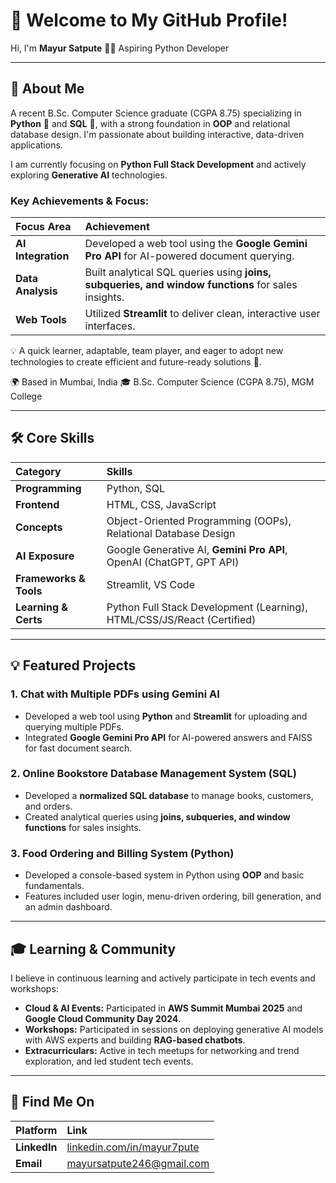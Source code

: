 # 👋 Welcome to My GitHub Profile!

Hi, I'm **Mayur Satpute** 👨‍💻
Aspiring Python Developer

---

## 🌟 About Me

A recent B.Sc. Computer Science graduate (CGPA 8.75) specializing in **Python** 🐍 and **SQL** 💾, with a strong foundation in **OOP** and relational database design. I'm passionate about building interactive, data-driven applications.

I am currently focusing on **Python Full Stack Development** and actively exploring **Generative AI** technologies.

### Key Achievements & Focus:

| Focus Area | Achievement |
| :--- | :--- |
| **AI Integration** | Developed a web tool using the **Google Gemini Pro API** for AI-powered document querying. |
| **Data Analysis** | Built analytical SQL queries using **joins, subqueries, and window functions** for sales insights. |
| **Web Tools** | Utilized **Streamlit** to deliver clean, interactive user interfaces. |

💡 A quick learner, adaptable, team player, and eager to adopt new technologies to create efficient and future-ready solutions 🚀.

🌍 Based in Mumbai, India
🎓 B.Sc. Computer Science (CGPA 8.75), MGM College

---

## 🛠️ Core Skills

| Category | Skills |
| :--- | :--- |
| **Programming** | Python, SQL |
| **Frontend** | HTML, CSS, JavaScript |
| **Concepts** | Object-Oriented Programming (OOPs), Relational Database Design |
| **AI Exposure** | Google Generative AI, **Gemini Pro API**, OpenAI (ChatGPT, GPT API) |
| **Frameworks & Tools**| Streamlit, VS Code |
| **Learning & Certs** | Python Full Stack Development (Learning), HTML/CSS/JS/React (Certified) |

---

## 💡 Featured Projects

### 1. Chat with Multiple PDFs using Gemini AI

* Developed a web tool using **Python** and **Streamlit** for uploading and querying multiple PDFs.
* Integrated **Google Gemini Pro API** for AI-powered answers and FAISS for fast document search.

### 2. Online Bookstore Database Management System (SQL)

* Developed a **normalized SQL database** to manage books, customers, and orders.
* Created analytical queries using **joins, subqueries, and window functions** for sales insights.

### 3. Food Ordering and Billing System (Python)

* Developed a console-based system in Python using **OOP** and basic fundamentals.
* Features included user login, menu-driven ordering, bill generation, and an admin dashboard.

---

## 🎓 Learning & Community

I believe in continuous learning and actively participate in tech events and workshops:

* **Cloud & AI Events:** Participated in **AWS Summit Mumbai 2025** and **Google Cloud Community Day 2024**.
* **Workshops:** Participated in sessions on deploying generative AI models with AWS experts and building **RAG-based chatbots**.
* **Extracurriculars:** Active in tech meetups for networking and trend exploration, and led student tech events.

---

## 🔗 Find Me On

| Platform | Link |
| :--- | :--- |
| **LinkedIn** | [linkedin.com/in/mayur7pute](https://www.linkedin.com/in/mayur7pute) |
| **Email** | [mayursatpute246@gmail.com](mailto:mayursatpute246@gmail.com) |
```
